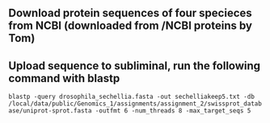 ## Download protein sequences of four specieces from NCBI (downloaded from /NCBI proteins by Tom)

## Upload sequence to subliminal, run the following command with blastp

`blastp -query drosophila_sechellia.fasta -out sechelliakeep5.txt -db /local/data/public/Genomics_1/assignments/assignment_2/swissprot_database/uniprot-sprot.fasta -outfmt 6 -num_threads 8 -max_target_seqs 5`

